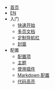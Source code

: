 * [首页](/)
* [EN](/EN-eu/)
* 入门
  * [快速开始]()
  * [多页文档]()
  * [定制导航栏]()
  * [封面]()
* 配置
  * [配置项]()
  * [主题]()
  * [使用插件]()
  * [Markdown 配置]()
  * [代码高亮]()